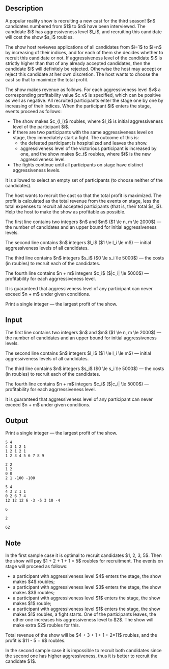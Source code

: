 ## Description

<div><p>A popular reality show is recruiting a new cast for the third season! $n$ candidates numbered from $1$ to $n$ have been interviewed. The candidate $i$ has aggressiveness level $l_i$, and recruiting this candidate will cost the show $s_i$ roubles.</p><p>The show host reviewes applications of all candidates from $i=1$ to $i=n$ by increasing of their indices, and for each of them she decides whether to recruit this candidate or not. If aggressiveness level of the candidate $i$ is strictly higher than that of any <span class="tex-font-style-bf">already accepted</span> candidates, then the candidate $i$ will definitely be rejected. Otherwise the host may accept or reject this candidate at her own discretion. The host wants to choose the cast so that to maximize the total <span class="tex-font-style-it">profit</span>.</p><p>The show makes revenue as follows. For each aggressiveness level $v$ a corresponding profitability value $c_v$ is specified, which can be positive as well as negative. All recruited participants enter the stage one by one by increasing of their indices. When the participant $i$ enters the stage, events proceed as follows:</p><ul> <li> The show makes $c_{l_i}$ roubles, where $l_i$ is initial aggressiveness level of the participant $i$. </li><li> If there are two participants with the same aggressiveness level on stage, they immediately start a fight. The outcome of this is:<ul> <li> the defeated participant is hospitalized and leaves the show. </li><li> aggressiveness level of the victorious participant is increased by one, and the show makes $c_t$ roubles, where $t$ is the new aggressiveness level. </li></ul></li><li> The fights continue until all participants on stage have distinct aggressiveness levels. </li></ul><p>It is allowed to select an empty set of participants (to choose neither of the candidates).</p><p>The host wants to recruit the cast so that the total profit is maximized. The profit is calculated as the total revenue from the events on stage, less the total expenses to recruit all accepted participants (that is, their total $s_i$). Help the host to make the show as profitable as possible.</p></div><div class="input-specification"><p>The first line contains two integers $n$ and $m$ ($1 \le n, m \le 2000$) — the number of candidates and an upper bound for initial aggressiveness levels.</p><p>The second line contains $n$ integers $l_i$ ($1 \le l_i \le m$) — initial aggressiveness levels of all candidates.</p><p>The third line contains $n$ integers $s_i$ ($0 \le s_i \le 5000$) — the costs (in roubles) to recruit each of the candidates.</p><p>The fourth line contains $n + m$ integers $c_i$ ($|c_i| \le 5000$) — profitability for each aggrressiveness level.</p><p>It is guaranteed that aggressiveness level of any participant can never exceed $n + m$ under given conditions.</p></div><div class="output-specification"><p>Print a single integer&nbsp;— the largest profit of the show.</p></div>

## Input

<p>The first line contains two integers $n$ and $m$ ($1 \le n, m \le 2000$) — the number of candidates and an upper bound for initial aggressiveness levels.</p><p>The second line contains $n$ integers $l_i$ ($1 \le l_i \le m$) — initial aggressiveness levels of all candidates.</p><p>The third line contains $n$ integers $s_i$ ($0 \le s_i \le 5000$) — the costs (in roubles) to recruit each of the candidates.</p><p>The fourth line contains $n + m$ integers $c_i$ ($|c_i| \le 5000$) — profitability for each aggrressiveness level.</p><p>It is guaranteed that aggressiveness level of any participant can never exceed $n + m$ under given conditions.</p>

## Output

<p>Print a single integer&nbsp;— the largest profit of the show.</p>





```input1
5 4
4 3 1 2 1
1 2 1 2 1
1 2 3 4 5 6 7 8 9
```




```input2
2 2
1 2
0 0
2 1 -100 -100
```




```input3
5 4
4 3 2 1 1
0 2 6 7 4
12 12 12 6 -3 -5 3 10 -4
```




```output1
6
```




```output2
2
```




```output3
62
```



## Note

<p>In the first sample case it is optimal to recruit candidates $1, 2, 3, 5$. Then the show will pay $1 + 2 + 1 + 1 = 5$ roubles for recruitment. The events on stage will proceed as follows:</p><ul> <li> a participant with aggressiveness level $4$ enters the stage, the show makes $4$ roubles; </li><li> a participant with aggressiveness level $3$ enters the stage, the show makes $3$ roubles; </li><li> a participant with aggressiveness level $1$ enters the stage, the show makes $1$ rouble; </li><li> a participant with aggressiveness level $1$ enters the stage, the show makes $1$ roubles, a fight starts. One of the participants leaves, the other one increases his aggressiveness level to $2$. The show will make extra $2$ roubles for this. </li></ul><p>Total revenue of the show will be $4 + 3 + 1 + 1 + 2=11$ roubles, and the profit is $11 - 5 = 6$ roubles.</p><p>In the second sample case it is impossible to recruit both candidates since the second one has higher aggressiveness, thus it is better to recruit the candidate $1$.</p>
